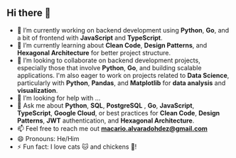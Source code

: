 ## Hi there 👋

<!--
**m4ck-y/m4ck-y** is a ✨ _special_ ✨ repository because its `README.md` (this file) appears on your GitHub profile.

Here are some ideas to get you started:

-->

- 🔭 I’m currently working on backend development using **Python**, **Go**, and a bit of frontend with **JavaScript** and **TypeScript**.
- 🌱 I’m currently learning about **Clean Code**, **Design Patterns**, and **Hexagonal Architecture** for better project structure.
- 👯 I’m looking to collaborate on backend development projects, especially those that involve **Python**, **Go**, and building scalable applications.  I'm also eager to work on projects related to **Data Science**, particularly with **Python**, **Pandas**, and **Matplotlib** for **data analysis** and **visualization**.
- 🤔 I’m looking for help with ...
- 💬 Ask me about **Python**, **SQL**, **PostgreSQL**  , **Go**, **JavaScript**, 
**TypeScript**, **Google Cloud**, or best practices for **Clean Code**, **Design Patterns**, **JWT** authentication, and **Hexagonal Architecture**.
- 📫 Feel free to reach me out **macario.alvaradohdez@gmail.com**
- 😄 Pronouns: He/Him
- ⚡ Fun fact: I love cats 🐱 and chickens 🐔!

